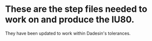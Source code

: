 # These are the step files needed to work on and produce the IU80.
They have been updated to work within Dadesin's tolerances.
